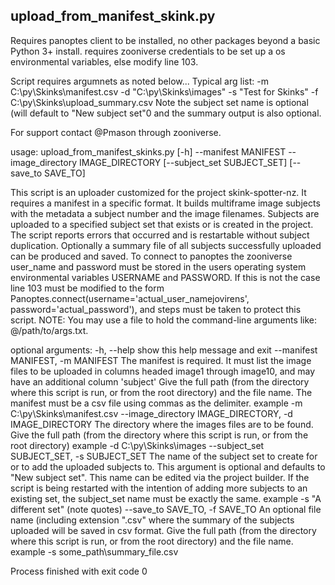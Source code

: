 ## upload_from_manifest_skink.py

Requires panoptes client to be installed, no other packages beyond a basic Python 3+ install.
requires zooniverse credentials to be set up a os environmental variables, else modify line 103.

Script requires argumnets as noted below...
Typical arg list:
-m C:\py\Skinks\manifest.csv -d "C:\py\Skinks\images" -s "Test for Skinks" -f C:\py\Skinks\upload_summary.csv
Note the subject set name is optional (will default to "New subject set"0 and the summary output is also optional.

For support contact @Pmason through zooniverse.


usage: upload_from_manifest_skinks.py [-h] --manifest MANIFEST
                                      --image_directory IMAGE_DIRECTORY
                                      [--subject_set SUBJECT_SET]
                                      [--save_to SAVE_TO]

This script is an uploader customized for the project skink-spotter-nz.
It requires a manifest in a specific format. It builds multiframe image 
subjects with the metadata a subject number and the image filenames.
Subjects are uploaded to a specified subject set that exists or is created 
in the project. The script reports errors that occurred and is restartable
without subject duplication. Optionally a summary file of all subjects 
successfully uploaded can be produced and saved.
To connect to panoptes the zooniverse user_name and password must be stored
in the users operating system environmental variables USERNAME and PASSWORD.
If this is not the case line 103 must be modified to the form 
Panoptes.connect(username='actual_user_namejovirens', password='actual_password'),
and steps must be taken to protect this script.
NOTE: You may use a file to hold the command-line arguments like:
@/path/to/args.txt.

optional arguments:
  -h, --help            show this help message and exit
  --manifest MANIFEST, -m MANIFEST
                        The manifest is required. It must list the image files
                        to be uploaded in columns headed image1 through
                        image10, and may have an additional column 'subject'
                        Give the full path (from the directory where this
                        script is run, or from the root directory) and the
                        file name. The manifest must be a csv file using
                        commas as the delimiter. example -m
                        C:\py\Skinks\manifest.csv
  --image_directory IMAGE_DIRECTORY, -d IMAGE_DIRECTORY
                        The directory where the images files are to be found.
                        Give the full path (from the directory where this
                        script is run, or from the root directory) example -d
                        C:\py\Skinks\images
  --subject_set SUBJECT_SET, -s SUBJECT_SET
                        The name of the subject set to create for or to add
                        the uploaded subjects to. This argument is optional
                        and defaults to "New subject set". This name can be
                        edited via the project builder. If the script is being
                        restarted with the intention of adding more subjects
                        to an existing set, the subject_set name must be
                        exactly the same. example -s "A different set" (note
                        quotes)
  --save_to SAVE_TO, -f SAVE_TO
                        An optional file name (including extension ".csv"
                        where the summary of the subjects uploaded will be
                        saved in csv format. Give the full path (from the
                        directory where this script is run, or from the root
                        directory) and the file name. example -s
                        some_path\summary_file.csv

Process finished with exit code 0
